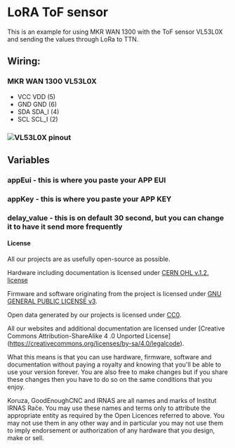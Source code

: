 # LoRA ToF sensor
This is an example for using MKR WAN 1300 with the ToF sensor VL53L0X and sending the values through LoRa to TTN.

## Wiring:
### MKR WAN 1300		VL53L0X
- VCC			VDD   (5)
- GND			GND   (6)
- SDA			SDA_I (4)
- SCL			SCL_I (2)

### ![VL53L0X pinout](https://cei-lab.github.io/ece3400/tutorials/sensors/images/Pinout.svg)

## Variables
### appEui      - this is where you paste your APP EUI 
### appKey      - this is where you paste your APP KEY
### delay_value - this is on default 30 second, but you can change it to have it send more frequently

#### License

All our projects are as usefully open-source as possible.

Hardware including documentation is licensed under [CERN OHL v.1.2. license](http://www.ohwr.org/licenses/cern-ohl/v1.2)

Firmware and software originating from the project is licensed under [GNU GENERAL PUBLIC LICENSE v3](http://www.gnu.org/licenses/gpl-3.0.en.html).

Open data generated by our projects is licensed under [CC0](https://creativecommons.org/publicdomain/zero/1.0/legalcode).

All our websites and additional documentation are licensed under [Creative Commons Attribution-ShareAlike 4 .0 Unported License] (https://creativecommons.org/licenses/by-sa/4.0/legalcode).

What this means is that you can use hardware, firmware, software and documentation without paying a royalty and knowing that you'll be able to use your version forever. You are also free to make changes but if you share these changes then you have to do so on the same conditions that you enjoy.

Koruza, GoodEnoughCNC and IRNAS are all names and marks of Institut IRNAS Rače. 
You may use these names and terms only to attribute the appropriate entity as required by the Open Licences referred to above. You may not use them in any other way and in particular you may not use them to imply endorsement or authorization of any hardware that you design, make or sell.
